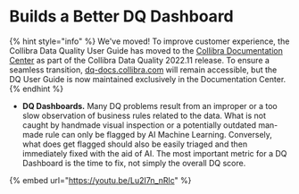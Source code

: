 # Builds a Better DQ Dashboard

{% hint style="info" %}
We've moved! To improve customer experience, the Collibra Data Quality User Guide has moved to the [Collibra Documentation Center](https://productresources.collibra.com/docs/collibra/latest/Content/DataQuality/DQSolutions/Builds%20a%20Better%20DQ%20Dashboard.htm) as part of the Collibra Data Quality 2022.11 release. To ensure a seamless transition, [dq-docs.collibra.com](http://dq-docs.collibra.com/) will remain accessible, but the DQ User Guide is now maintained exclusively in the Documentation Center.
{% endhint %}



* **DQ Dashboards.** Many DQ problems result from an improper or a too slow observation of business rules related to the data. What is not caught by handmade visual inspection or a potentially outdated man-made rule can only be flagged by AI Machine Learning. Conversely, what does get flagged should also be easily triaged and then immediately fixed with the aid of AI. The most important metric for a DQ Dashboard is the time to fix, not simply the overall DQ score.

{% embed url="https://youtu.be/Lu2I7n_nRlc" %}
